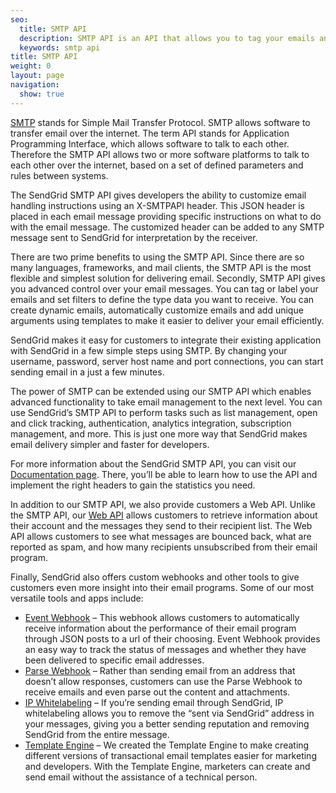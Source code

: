 ```yaml
---
seo:
  title: SMTP API
  description: SMTP API is an API that allows you to tag your emails and provide customized email handling instructions on a per email basis. 
  keywords: smtp api
title: SMTP API
weight: 0
layout: page
navigation:
  show: true
---
```


[SMTP]({{root_url}}/Glossary/smtp.html) stands for Simple Mail Transfer Protocol. SMTP allows software to transfer email over the internet. The term API stands for Application Programming Interface, which allows software to talk to each other. Therefore the SMTP API allows two or more software platforms to talk to each other over the internet, based on a set of defined parameters and rules between systems.

The SendGrid SMTP API gives developers the ability to customize email handling instructions using an X-SMTPAPI header. This JSON header is placed in each email message providing specific instructions on what to do with the email message. The customized header can be added to any SMTP message sent to SendGrid for interpretation by the receiver.

There are two prime benefits to using the SMTP API. Since there are so many languages, frameworks, and mail clients, the SMTP API is the most flexible and simplest solution for delivering email. Secondly, SMTP API gives you advanced control over your email messages. You can tag or label your emails and set filters to define the type data you want to receive. You can create dynamic emails, automatically customize emails and add unique arguments using templates to make it easier to deliver your email efficiently.

SendGrid makes it easy for customers to integrate their existing application with SendGrid in a few simple steps using SMTP. By changing your username, password, server host name and port connections, you can start sending email in a just a few minutes.

The power of SMTP can be extended using our SMTP API which enables advanced functionality to take email management to the next level. You can use SendGrid’s SMTP API to perform tasks such as list management, open and click tracking, authentication, analytics integration, subscription management, and more. This is just one more way that SendGrid makes email delivery simpler and faster for developers.

For more information about the SendGrid SMTP API, you can visit our [Documentation page]({{root_url}}/API_Reference/SMTP_API/index.html). There, you’ll be able to learn how to use the API and implement the right headers to gain the statistics you need.

In addition to our SMTP API, we also provide customers a Web API. Unlike the SMTP API, our [Web API]({{root_url}}/API_Reference/Web_API/index.html) allows customers to retrieve information about their account and the messages they send to their recipient list. The Web API allows customers to see what messages are bounced back, what are reported as spam, and how many recipients unsubscribed from their email program.

Finally, SendGrid also offers custom webhooks and other tools to give customers even more insight into their email programs. Some of our most versatile tools and apps include:

* [Event Webhook]({{root_url}}/API_Reference/Webhooks/event.html) – This webhook allows customers to automatically receive information about the performance of their email program through JSON posts to a url of their choosing. Event Webhook provides an easy way to track the status of messages and whether they have been delivered to specific email addresses.
* [Parse Webhook]({{root_url}}/API_Reference/Webhooks/parse.html) – Rather than sending email from an address that doesn’t allow responses, customers can use the Parse Webhook to receive emails and even parse out the content and attachments.
* [IP Whitelabeling]({{root_url}}/Glossary/ip_whitelabeling.html) – If you’re sending email through SendGrid, IP whitelabeling allows you to remove the “sent via SendGrid” address in your messages, giving you a better sending reputation and removing SendGrid from the entire message.
* [Template Engine](https://sendgrid.com/solutions/email-template-engine) – We created the Template Engine to make creating different versions of transactional email templates easier for marketing and developers. With the Template Engine, marketers can create and send email without the assistance of a technical person.